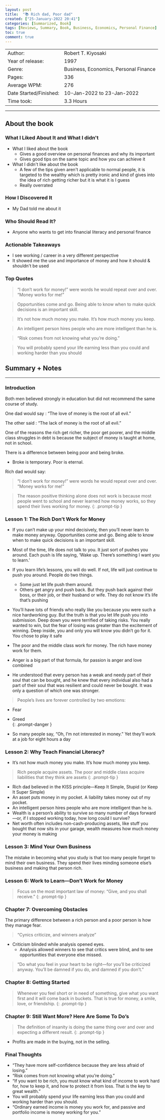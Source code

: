```yaml
---
layout: post
title:  "📚 Rich dad, Poor dad"
created: ["25-January-2022 20:41"]
categories: [Summarized, Book]
tags: [Reviews, Summary, Book, Business, Economics, Personal Finance]
toc: true
comment: true
---
```


|                       |        |
| :---------------------- | :------- |
| Author:                | Robert T. Kiyosaki        |
| Year of release:       | 1997        |
| Genre:                 | Business, Economics, Personal Finance        |
| Pages:                 | 336        |
| Average WPM:           | 276        |
| Date Started/Finished: | 10-Jan-2022 to 23-Jan-2022  |
| Time took:             | 3.3 Hours |

---
## About the book
### What I Liked About It and What I didn't
- What I liked about the book
	- Gives a good overview on personal finances and why its important
	- Gives good tips on the same topic and how you can achieve it 
- What I didn't like about the book
	- A few of the tips given aren't applicable to normal people, it is targeted to the wealthy which is pretty ironic and kind of gives into the idea of rich getting richer but it is what it is I guess
	- Really overrated

### How I Discovered It
- My Dad told me about it

### Who Should Read It?
- Anyone who wants to get into financial literacy and personal finance

### Actionable Takeaways
- I see working / career in a very different perspective
- It showed me the use and importance of money and how it should & shouldn't be used


### Top Quotes
> “I don’t work for money!” were words he would repeat over and over. “Money works for me!”  

> Opportunities come and go. Being able to know when to make quick decisions is an important skill.

> It’s not how much money you make. It’s how much money you keep. 

> An intelligent person hires people who are more intelligent than he is. 

> “Risk comes from not knowing what you’re doing.”

> You will probably spend your life earning less than you could and working harder than you should


## Summary + Notes
---
### Introduction
Both men believed strongly in education but did not recommend the same course of study.

One dad would say
: “The love of money is the root of all evil.” 

The other said
: “The lack of money is the root of all evil.”  

One of the reasons the rich get richer, the poor get poorer, and the middle class struggles in debt is because the subject of money is taught at home, not in school.  

There is a difference between being poor and being broke. 
- Broke is temporary. Poor is eternal.  

Rich dad would say:
> “I don’t work for money!” were words he would repeat over and over. “Money works for me!”  

> The reason positive thinking alone does not work is because most people went to school and never learned how money works, so they spend their lives working for money.
{: .prompt-tip }

### Lesson 1: The Rich Don’t Work for Money  
- If you can’t make up your mind decisively, then you’ll never learn to make money anyway. Opportunities come and go. Being able to know when to make quick decisions is an important skill.   

- Most of the time, life does not talk to you. It just sort of pushes you around. Each push is life saying, ‘Wake up. There’s something I want you to learn.’  

- If you learn life’s lessons, you will do well. If not, life will just continue to push you around. People do two things. 
	- Some just let life push them around. 
	- Others get angry and push back. But they push back against their boss, or their job, or their husband or wife. They do not know it’s life that’s pushing  

- You’ll have lots of friends who really like you because you were such a nice hardworking guy. But the truth is that you let life push you into submission. Deep down you were terrified of taking risks. You really wanted to win, but the fear of losing was greater than the excitement of winning. Deep inside, you and only you will know you didn’t go for it. You chose to play it safe

- The poor and the middle class work for money. The rich have money work for them.  

- Anger is a big part of that formula, for passion is anger and love combined  

- He understood that every person has a weak and needy part of their soul that can be bought, and he knew that every individual also had a part of their soul that was resilient and could never be bought. It was only a question of which one was stronger.  

> People’s lives are forever controlled by two emotions: 
- Fear 
- Greed  
{: .prompt-danger }

- So many people say, “Oh, I’m not interested in money.” Yet they’ll work at a job for eight hours a day

### Lesson 2: Why Teach Financial Literacy?  
- It’s not how much money you make. It’s how much money you keep.  

> Rich people acquire assets. The poor and middle class acquire liabilities that they think are assets
{: .prompt-tip }

- Rich dad believed in the KISS principle—Keep It Simple, Stupid (or Keep It Super Simple)
- An asset puts money in my pocket. A liability takes money out of my pocket.  
- An intelligent person hires people who are more intelligent than he is.  
- Wealth is a person’s ability to survive so many number of days forward—or, if I stopped working today, how long could I survive?  
- Net worth often includes non-cash-producing assets, like stuff you bought that now sits in your garage, wealth measures how much money your money is making  

### Lesson 3: Mind Your Own Business  
The mistake in becoming what you study is that too many people forget to mind their own business. They spend their lives minding someone else’s business and making that person rich.


### Lesson 6: Work to Learn—Don’t Work for Money  
> Focus on the most important law of money: “Give, and you shall receive.”
{: .prompt-tip } 

### Chapter 7: Overcoming Obstacles  
The primary difference between a rich person and a poor person is how they manage fear.
> “Cynics criticize, and winners analyze”  

- Criticism blinded while analysis opened eyes. 
	- Analysis allowed winners to see that critics were blind, and to see opportunities that everyone else missed.

> “Do what you feel in your heart to be right—for you’ll be criticized anyway. You’ll be damned if you do, and damned if you don’t.”  

### Chapter 8: Getting Started  
> Whenever you feel short or in need of something, give what you want first and it will come back in buckets. That is true for money, a smile, love, or friendship.
{: .prompt-tip }

### Chapter 9: Still Want More? Here Are Some To Do’s  
> The definition of insanity is doing the same thing over and over and expecting a different result.
{: .prompt-tip }
- Profits are made in the buying, not in the selling.  

### Final Thoughts  
- “They have more self-confidence because they are less afraid of losing.”  
- “Risk comes from not knowing what you’re doing.”  
- “If you want to be rich, you must know what kind of income to work hard for, how to keep it, and how to protect it from loss. That is the key to great wealth.”
- You will probably spend your life earning less than you could and working harder than you should.  
- “Ordinary earned income is money you work for, and passive and portfolio income is money working for you.”